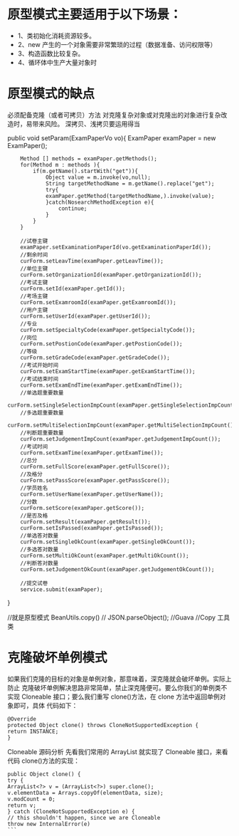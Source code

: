 # 原型模式主要适用于以下场景：

- 1、类初始化消耗资源较多。
- 2、new 产生的一个对象需要非常繁琐的过程（数据准备、访问权限等）
- 3、构造函数比较复杂。
- 4、循环体中生产大量对象时

# 原型模式的缺点

必须配备克隆（或者可拷贝）方法
对克隆复杂对象或对克隆出的对象进行复杂改造时，易带来风险。
深拷贝、浅拷贝要运用得当

public void setParam(ExamPaperVo vo){
ExamPaper examPaper = new ExamPaper();

		Method [] methods = examPaper.getMethods();
		for(Method m : methods ){
			if(m.getName().startWith("get")){
				Object value = m.invoke(vo,null);
				String targetMethodName = m.getName().replace("get");
				try{
				examPaper.getMethod(targetMethodName,).invoke(value);
				}catch(NosearchMethodException e){
					continue;
				}
			}
		}
		
        //试卷主键
        examPaper.setExaminationPaperId(vo.getExaminationPaperId());
        //剩余时间
        curForm.setLeavTime(examPaper.getLeavTime());
        //单位主键
        curForm.setOrganizationId(examPaper.getOrganizationId());
        //考试主键
        curForm.setId(examPaper.getId());
        //考场主键
        curForm.setExamroomId(examPaper.getExamroomId());
        //用户主键
        curForm.setUserId(examPaper.getUserId());
        //专业
        curForm.setSpecialtyCode(examPaper.getSpecialtyCode());
        //岗位
        curForm.setPostionCode(examPaper.getPostionCode());
        //等级
        curForm.setGradeCode(examPaper.getGradeCode());
        //考试开始时间
        curForm.setExamStartTime(examPaper.getExamStartTime());
        //考试结束时间
        curForm.setExamEndTime(examPaper.getExamEndTime());
        //单选题重要数量
        curForm.setSingleSelectionImpCount(examPaper.getSingleSelectionImpCount());
        //多选题重要数量
        curForm.setMultiSelectionImpCount(examPaper.getMultiSelectionImpCount());
        //判断题重要数量
        curForm.setJudgementImpCount(examPaper.getJudgementImpCount());
        //考试时间
        curForm.setExamTime(examPaper.getExamTime());
        //总分
        curForm.setFullScore(examPaper.getFullScore());
        //及格分
        curForm.setPassScore(examPaper.getPassScore());
        //学员姓名
        curForm.setUserName(examPaper.getUserName());
        //分数
        curForm.setScore(examPaper.getScore());
        //是否及格
        curForm.setResult(examPaper.getResult());
        curForm.setIsPassed(examPaper.getIsPassed());
        //单选答对数量
        curForm.setSingleOkCount(examPaper.getSingleOkCount());
        //多选答对数量
        curForm.setMultiOkCount(examPaper.getMultiOkCount());
        //判断答对数量
        curForm.setJudgementOkCount(examPaper.getJudgementOkCount());

        //提交试卷
        service.submit(examPaper);

}

//就是原型模式
BeanUtils.copy()
//
JSON.parseObject();
//Guava
//Copy 工具类

# 克隆破坏单例模式

如果我们克隆的目标的对象是单例对象，那意味着，深克隆就会破坏单例。实际上防止
克隆破坏单例解决思路非常简单，禁止深克隆便可。要么你我们的单例类不实现
Cloneable 接口；要么我们重写 clone()方法，在 clone 方法中返回单例对象即可，具体
代码如下：

```
@Override
protected Object clone() throws CloneNotSupportedException {
return INSTANCE;
}
```

Cloneable 源码分析
先看我们常用的 ArrayList 就实现了 Cloneable 接口，来看代码 clone()方法的实现：

``````
public Object clone() {
try {
ArrayList<?> v = (ArrayList<?>) super.clone();
v.elementData = Arrays.copyOf(elementData, size);
v.modCount = 0;
return v;
} catch (CloneNotSupportedException e) {
// this shouldn't happen, since we are Cloneable
throw new InternalError(e)
```